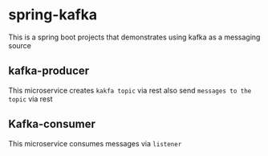 # spring-kafka
This is a spring boot projects that demonstrates using kafka as a messaging source

## kafka-producer
This microservice creates `kakfa topic` via rest also send `messages to the topic` via rest

## Kafka-consumer
This microservice consumes messages via `listener`
